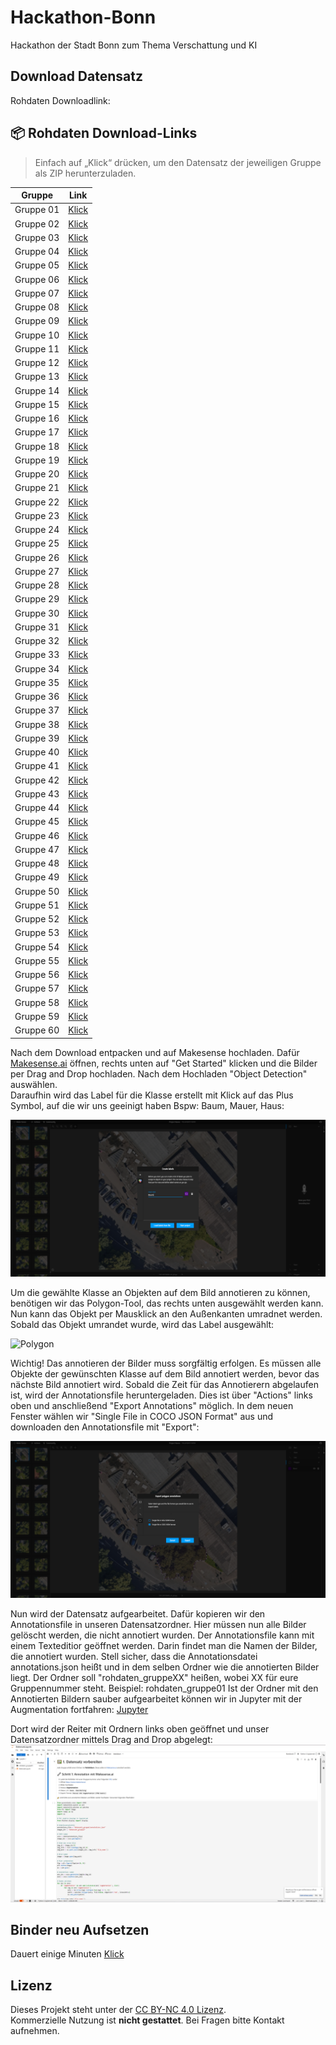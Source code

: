 # Hackathon-Bonn
Hackathon der Stadt Bonn zum Thema Verschattung und KI

## Download Datensatz
Rohdaten Downloadlink:   

## 📦 Rohdaten Download-Links

> Einfach auf „Klick“ drücken, um den Datensatz der jeweiligen Gruppe als ZIP herunterzuladen.

| Gruppe | Link |
|--------|------|
| Gruppe 01 | [Klick]([[https://mrzinken.duckdns.org/s/Gruppe01DownloadLink](https://mrzinken.duckdns.org/s/9Ck9LWp5gBzzfXe)](https://mrzinken.duckdns.org/s/9Ck9LWp5gBzzfXe)) |
| Gruppe 02 | [Klick](https://mrzinken.duckdns.org/s/G02) |
| Gruppe 03 | [Klick](https://mrzinken.duckdns.org/s/G03) |
| Gruppe 04 | [Klick](https://mrzinken.duckdns.org/s/G04) |
| Gruppe 05 | [Klick](https://mrzinken.duckdns.org/s/G05) |
| Gruppe 06 | [Klick](https://mrzinken.duckdns.org/s/G06) |
| Gruppe 07 | [Klick](https://mrzinken.duckdns.org/s/G07) |
| Gruppe 08 | [Klick](https://mrzinken.duckdns.org/s/G08) |
| Gruppe 09 | [Klick](https://mrzinken.duckdns.org/s/G09) |
| Gruppe 10 | [Klick](https://mrzinken.duckdns.org/s/G10) |
| Gruppe 11 | [Klick](https://mrzinken.duckdns.org/s/G11) |
| Gruppe 12 | [Klick](https://mrzinken.duckdns.org/s/G12) |
| Gruppe 13 | [Klick](https://mrzinken.duckdns.org/s/G13) |
| Gruppe 14 | [Klick](https://mrzinken.duckdns.org/s/G14) |
| Gruppe 15 | [Klick](https://mrzinken.duckdns.org/s/G15) |
| Gruppe 16 | [Klick](https://mrzinken.duckdns.org/s/G16) |
| Gruppe 17 | [Klick](https://mrzinken.duckdns.org/s/G17) |
| Gruppe 18 | [Klick](https://mrzinken.duckdns.org/s/G18) |
| Gruppe 19 | [Klick](https://mrzinken.duckdns.org/s/G19) |
| Gruppe 20 | [Klick](https://mrzinken.duckdns.org/s/G20) |
| Gruppe 21 | [Klick](https://mrzinken.duckdns.org/s/G21) |
| Gruppe 22 | [Klick](https://mrzinken.duckdns.org/s/G22) |
| Gruppe 23 | [Klick](https://mrzinken.duckdns.org/s/G23) |
| Gruppe 24 | [Klick](https://mrzinken.duckdns.org/s/G24) |
| Gruppe 25 | [Klick](https://mrzinken.duckdns.org/s/G25) |
| Gruppe 26 | [Klick](https://mrzinken.duckdns.org/s/G26) |
| Gruppe 27 | [Klick](https://mrzinken.duckdns.org/s/G27) |
| Gruppe 28 | [Klick](https://mrzinken.duckdns.org/s/G28) |
| Gruppe 29 | [Klick](https://mrzinken.duckdns.org/s/G29) |
| Gruppe 30 | [Klick](https://mrzinken.duckdns.org/s/G30) |
| Gruppe 31 | [Klick](https://mrzinken.duckdns.org/s/G31) |
| Gruppe 32 | [Klick](https://mrzinken.duckdns.org/s/G32) |
| Gruppe 33 | [Klick](https://mrzinken.duckdns.org/s/G33) |
| Gruppe 34 | [Klick](https://mrzinken.duckdns.org/s/G34) |
| Gruppe 35 | [Klick](https://mrzinken.duckdns.org/s/G35) |
| Gruppe 36 | [Klick](https://mrzinken.duckdns.org/s/G36) |
| Gruppe 37 | [Klick](https://mrzinken.duckdns.org/s/G37) |
| Gruppe 38 | [Klick](https://mrzinken.duckdns.org/s/G38) |
| Gruppe 39 | [Klick](https://mrzinken.duckdns.org/s/G39) |
| Gruppe 40 | [Klick](https://mrzinken.duckdns.org/s/G40) |
| Gruppe 41 | [Klick](https://mrzinken.duckdns.org/s/G41) |
| Gruppe 42 | [Klick](https://mrzinken.duckdns.org/s/G42) |
| Gruppe 43 | [Klick](https://mrzinken.duckdns.org/s/G43) |
| Gruppe 44 | [Klick](https://mrzinken.duckdns.org/s/G44) |
| Gruppe 45 | [Klick](https://mrzinken.duckdns.org/s/G45) |
| Gruppe 46 | [Klick](https://mrzinken.duckdns.org/s/G46) |
| Gruppe 47 | [Klick](https://mrzinken.duckdns.org/s/G47) |
| Gruppe 48 | [Klick](https://mrzinken.duckdns.org/s/G48) |
| Gruppe 49 | [Klick](https://mrzinken.duckdns.org/s/G49) |
| Gruppe 50 | [Klick](https://mrzinken.duckdns.org/s/G50) |
| Gruppe 51 | [Klick](https://mrzinken.duckdns.org/s/G51) |
| Gruppe 52 | [Klick](https://mrzinken.duckdns.org/s/G52) |
| Gruppe 53 | [Klick](https://mrzinken.duckdns.org/s/G53) |
| Gruppe 54 | [Klick](https://mrzinken.duckdns.org/s/G54) |
| Gruppe 55 | [Klick](https://mrzinken.duckdns.org/s/G55) |
| Gruppe 56 | [Klick](https://mrzinken.duckdns.org/s/G56) |
| Gruppe 57 | [Klick](https://mrzinken.duckdns.org/s/G57) |
| Gruppe 58 | [Klick](https://mrzinken.duckdns.org/s/G58) |
| Gruppe 59 | [Klick](https://mrzinken.duckdns.org/s/G59) |
| Gruppe 60 | [Klick](https://mrzinken.duckdns.org/s/G60) |



Nach dem Download entpacken und auf Makesense hochladen. Dafür [Makesense.ai](https://www.makesense.ai/) öffnen, rechts unten auf "Get Started" klicken und die Bilder per Drag and Drop hochladen. Nach dem Hochladen "Object Detection" auswählen.  
Daraufhin wird das Label für die Klasse erstellt mit Klick auf das Plus Symbol, auf die wir uns geeinigt haben Bspw: Baum, Mauer, Haus:  

![Label](images/makesense_label.PNG)  


Um die gewählte Klasse an Objekten auf dem Bild annotieren zu können, benötigen wir das Polygon-Tool, das rechts unten ausgewählt werden kann. Nun kann das Objekt per Mausklick an den Außenkanten umradnet werden. Sobald das Objekt umrandet wurde, wird das Label ausgewählt:

![Polygon](images/makesense_polygon.PNG)  


Wichtig! Das annotieren der Bilder muss sorgfältig erfolgen. Es müssen alle Objekte der gewünschten Klasse auf dem Bild annotiert werden, bevor das nächste Bild annotiert wird.
Sobald die Zeit für das Annotierern abgelaufen ist, wird der Annotationsfile heruntergeladen. Dies ist über "Actions" links oben und anschließend "Export Annotations" möglich. In dem neuen Fenster wählen wir "Single File in COCO JSON Format" aus und downloaden den Annotationsfile mit "Export":

![Export](images/makesense_export.PNG) 


Nun wird der Datensatz aufgearbeitet. Dafür kopieren wir den Annotationsfile in unseren Datensatzordner. Hier müssen nun alle Bilder gelöscht werden, die nicht annotiert wurden. Der Annotationsfile kann mit einem Texteditior geöffnet werden. Darin findet man die Namen der Bilder, die annotiert wurden. Stell sicher, dass die Annotationsdatei annotations.json heißt und in dem selben Ordner wie die annotierten Bilder liegt. Der Ordner soll "rohdaten_gruppeXX" heißen, wobei XX für eure Gruppennummer steht. Beispiel: rohdaten_gruppe01
Ist der Ordner mit den Annotierten Bildern sauber aufgearbeitet können wir in Jupyter mit der Augmentation fortfahren: [Jupyter](https://mybinder.org/v2/gh/MrZinken/Hackathon-Bonn/HEAD?labpath=jupyter%2FDatensatz.ipynb)  

Dort wird der Reiter mit Ordnern links oben geöffnet und unser Datensatzordner mittels Drag and Drop abgelegt:  
![Upload](images/jupyter_upload.PNG) 

## Binder neu Aufsetzen
Dauert einige Minuten
[Klick](https://mybinder.org/v2/gh/MrZinken/Hackathon-Bonn/HEAD?labpath=jupyter%2FDatensatz.ipynb)


## Lizenz

Dieses Projekt steht unter der [CC BY-NC 4.0 Lizenz](https://creativecommons.org/licenses/by-nc/4.0/).  
Kommerzielle Nutzung ist **nicht gestattet**. Bei Fragen bitte Kontakt aufnehmen.
